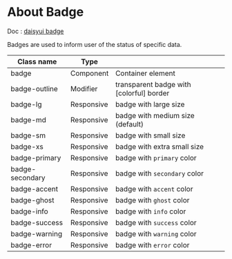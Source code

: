 # About Badge

Doc : [daisyui badge](https://daisyui.com/components/badge/)

Badges are used to inform user of the status of specific data.

| Class name      |   Type     |                                          |
|-----------------|------------|------------------------------------------|
| badge           | Component  | Container element                        |
| badge-outline   | Modifier   | transparent badge with [colorful] border |
| badge-lg        | Responsive | badge with large size                    |
| badge-md        | Responsive | badge with medium size (default)         |
| badge-sm        | Responsive | badge with small size                    |
| badge-xs        | Responsive | badge with extra small size              |
| badge-primary   | Responsive | badge with `primary` color               |
| badge-secondary | Responsive | badge with `secondary` color             |
| badge-accent    | Responsive | badge with `accent` color                |
| badge-ghost     | Responsive | badge with `ghost` color                 |
| badge-info      | Responsive | badge with `info` color                  |
| badge-success   | Responsive | badge with `success` color               |
| badge-warning   | Responsive | badge with `warning` color               |
| badge-error     | Responsive | badge with `error` color                 |
